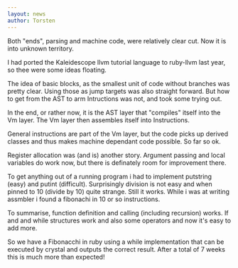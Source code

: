 ```yaml
---
layout: news
author: Torsten
---
```

Both "ends", parsing and machine code, were relatively clear cut. Now it is into unknown territory. 

I had ported the Kaleidescope llvm tutorial language to ruby-llvm last year, so thee were some ideas floating.

The idea of basic blocks, as the smallest unit of code without branches was pretty clear. Using those as jump
targets was also straight forward. But how to get from the AST to arm Intructions was not, and took some trying out.

In the end, or rather now, it is the AST layer that "compiles" itself into the Vm layer. The Vm layer then assembles
   itself into Instructions. 

General instructions are part of the Vm layer, but the code picks up derived classes and thus makes machine
dependant code possible. So far so ok.

Register allocation was (and is) another story. Argument passing and local variables do work now, but there is definately
room for improvement there.

To get anything out of a running program i had to implement putstring (easy) and putint (difficult). Surprisingly 
division is not easy and when pinned to 10 (divide by 10) quite strange. Still it works. While i was at writing
assmbler i found a fibonachi in 10 or so instructions.

To summarise, function definition and calling (including recursion) works. 
If and and while structures work and also some operators and now it's easy to add more. 

So we have a Fibonacchi in ruby using a while implementation that can be executed by crystal and outputs the
   correct result. After a total of 7 weeks this is much more than expected!
